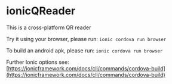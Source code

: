# ionicQReader

This is a cross-platform QR reader

Try it using your browser, please run: `ionic cordova run browser`

To build an android apk, please run: `ionic cordova run browser`

Further Ionic options see: [https://ionicframework.com/docs/cli/commands/cordova-build](https://ionicframework.com/docs/cli/commands/cordova-build)

